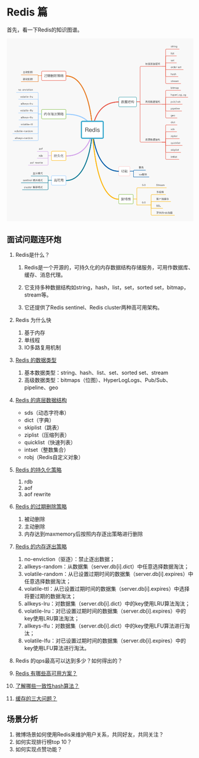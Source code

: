 # Redis 篇

首先，看一下Redis的知识图谱。

![redis](../redis/img/redis.jpg)

## 面试问题连环炮

1. Redis是什么？

    1. Redis是一个开源的，可持久化的内存数据结构存储服务，可用作数据库、缓存、消息代理。

    2. 它支持多种数据结构如string，hash，list，set，sorted set，bitmap，stream等。

    3. 它还提供了Redis sentinel、Redis cluster两种高可用架构。
2. Redis 为什么快

    1. 基于内存
    2. 单线程
    3. IO多路复用机制
3. [Redis 的数据类型](../redis/redis-data-type.md)
   1. 基本数据类型：string、hash、list、set、sorted set、stream
   2. 高级数据类型：bitmaps（位图）、HyperLogLogs、Pub/Sub、pipeline、geo
4. [Redis 的底层数据结构](../redis/redis-data-structure.md)

   * sds（动态字符串）
   * dict（字典）
   * skiplist（跳表）
   * ziplist（压缩列表）
   * quicklist（快速列表）
   * intset（整数集合）
   * robj（Redis自定义对象）
5. [Redis 的持久化策略](../redis/redis-persistence.md)

   1. rdb
   2. aof
   3. aof rewrite
6. [Redis 的过期删除策略](../redis/redis-expire-delete.md)
   1. 被动删除
   2. 主动删除
   3. 内存达到maxmemory后按照内存逐出策略进行删除
7. [Redis 的内存逐出策略](../redis/redis-enviction.md)
    1. no-enviction（驱逐）：禁止逐出数据；
    2. allkeys-random：从数据集（server.db[i].dict）中任意选择数据淘汰；
    3. volatile-random：从已设置过期时间的数据集（server.db[i].expires）中任意选择数据淘汰；
    4. volatile-ttl：从已设置过期时间的数据集（server.db[i].expires）中选择将要过期的数据淘汰；
    5. allkeys-lru：对数据集（server.db[i].dict）中的key使用LRU算法淘汰；
    6. volatile-lru：对已设置过期时间的数据集（server.db[i].expires）中的key使用LRU算法淘汰；
    7. allkeys-lfu：对数据集（server.db[i].dict）中的key使用LFU算法进行淘汰；
    8. volatile-lfu：对已设置过期时间的数据集（server.db[i].expires）中的key使用LFU算法进行淘汰。
8. Redis 的qps最高可以达到多少？如何得出的？
9. [Redis 有哪些高可用方案？](../redis/redis-ha.md)
10. [了解哪些一致性hash算法？](../redis/#一致性hash算法)
11. [缓存的三大问题？](../redis/#缓存的三大问题)

## 场景分析

1. 微博场景如何使用Redis来维护用户关系，共同好友，共同关注？
2. 如何实现排行榜top 10？
3. 如何实现点赞功能？